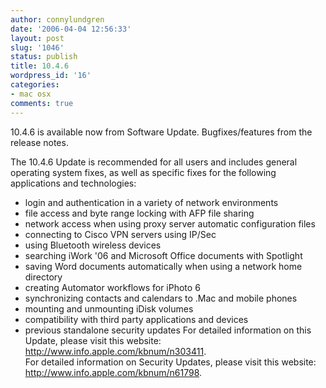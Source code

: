 ```yaml
---
author: connylundgren
date: '2006-04-04 12:56:33'
layout: post
slug: '1046'
status: publish
title: 10.4.6
wordpress_id: '16'
categories:
- mac osx
comments: true
---
```


10.4.6 is available now from Software Update. Bugfixes/features from the
release notes.

  
The 10.4.6 Update is recommended for all users and includes general operating
system fixes, as well as specific fixes for the following applications and
technologies:

  * login and authentication in a variety of network environments 
  * file access and byte range locking with AFP file sharing 
  * network access when using proxy server automatic configuration files 
  * connecting to Cisco VPN servers using IP/Sec 
  * using Bluetooth wireless devices 
  * searching iWork '06 and Microsoft Office documents with Spotlight 
  * saving Word documents automatically when using a network home directory 
  * creating Automator workflows for iPhoto 6 
  * synchronizing contacts and calendars to .Mac and mobile phones 
  * mounting and unmounting iDisk volumes 
  * compatibility with third party applications and devices 
  * previous standalone security updates For detailed information on this Update, please visit this website: http://www.info.apple.com/kbnum/n303411.  
For detailed information on Security Updates, please visit this website:
http://www.info.apple.com/kbnum/n61798.

